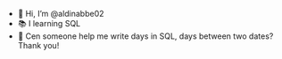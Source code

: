 - 👋 Hi, I’m @aldinabbe02
- 📚 I learning SQL
- 📝 Cen someone help me write days in SQL, days between two dates?
Thank you!


<!---
aldinabbe/aldinabbe is a ✨ special ✨ repository because its `README.md` (this file) appears on your GitHub profile.
You can click the Preview link to take a look at your changes.
--->
